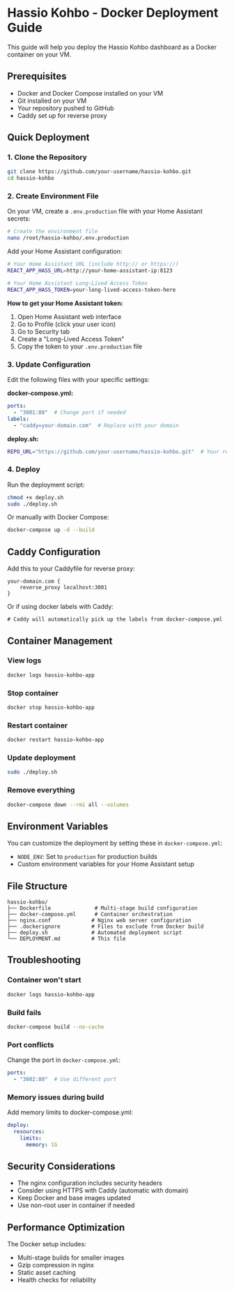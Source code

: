 # Hassio Kohbo - Docker Deployment Guide

This guide will help you deploy the Hassio Kohbo dashboard as a Docker container on your VM.

## Prerequisites

- Docker and Docker Compose installed on your VM
- Git installed on your VM
- Your repository pushed to GitHub
- Caddy set up for reverse proxy

## Quick Deployment

### 1. Clone the Repository

```bash
git clone https://github.com/your-username/hassio-kohbo.git
cd hassio-kohbo
```

### 2. Create Environment File

On your VM, create a `.env.production` file with your Home Assistant secrets:

```bash
# Create the environment file
nano /root/hassio-kohbo/.env.production
```

Add your Home Assistant configuration:
```bash
# Your Home Assistant URL (include http:// or https://)
REACT_APP_HASS_URL=http://your-home-assistant-ip:8123

# Your Home Assistant Long-Lived Access Token
REACT_APP_HASS_TOKEN=your-long-lived-access-token-here
```

**How to get your Home Assistant token:**
1. Open Home Assistant web interface
2. Go to Profile (click your user icon)
3. Go to Security tab
4. Create a "Long-Lived Access Token"
5. Copy the token to your `.env.production` file

### 3. Update Configuration

Edit the following files with your specific settings:

**docker-compose.yml:**
```yaml
ports:
  - "3001:80"  # Change port if needed
labels:
  - "caddy=your-domain.com"  # Replace with your domain
```

**deploy.sh:**
```bash
REPO_URL="https://github.com/your-username/hassio-kohbo.git"  # Your repo URL
```

### 4. Deploy

Run the deployment script:
```bash
chmod +x deploy.sh
sudo ./deploy.sh
```

Or manually with Docker Compose:
```bash
docker-compose up -d --build
```

## Caddy Configuration

Add this to your Caddyfile for reverse proxy:

```caddy
your-domain.com {
    reverse_proxy localhost:3001
}
```

Or if using docker labels with Caddy:
```caddy
# Caddy will automatically pick up the labels from docker-compose.yml
```

## Container Management

### View logs
```bash
docker logs hassio-kohbo-app
```

### Stop container
```bash
docker stop hassio-kohbo-app
```

### Restart container
```bash
docker restart hassio-kohbo-app
```

### Update deployment
```bash
sudo ./deploy.sh
```

### Remove everything
```bash
docker-compose down --rmi all --volumes
```

## Environment Variables

You can customize the deployment by setting these in `docker-compose.yml`:

- `NODE_ENV`: Set to `production` for production builds
- Custom environment variables for your Home Assistant setup

## File Structure

```
hassio-kohbo/
├── Dockerfile              # Multi-stage build configuration
├── docker-compose.yml      # Container orchestration
├── nginx.conf             # Nginx web server configuration  
├── .dockerignore          # Files to exclude from Docker build
├── deploy.sh              # Automated deployment script
└── DEPLOYMENT.md          # This file
```

## Troubleshooting

### Container won't start
```bash
docker logs hassio-kohbo-app
```

### Build fails
```bash
docker-compose build --no-cache
```

### Port conflicts
Change the port in `docker-compose.yml`:
```yaml
ports:
  - "3002:80"  # Use different port
```

### Memory issues during build
Add memory limits to docker-compose.yml:
```yaml
deploy:
  resources:
    limits:
      memory: 1G
```

## Security Considerations

- The nginx configuration includes security headers
- Consider using HTTPS with Caddy (automatic with domain)
- Keep Docker and base images updated
- Use non-root user in container if needed

## Performance Optimization

The Docker setup includes:
- Multi-stage builds for smaller images
- Gzip compression in nginx
- Static asset caching
- Health checks for reliability 